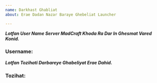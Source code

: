 ```yaml
---
name: Darkhast Ghabliat
about: Erae Dadan Nazar Baraye Ghebeliat Launcher

---
```


___Lotfan User Name Server MadCraft Khoda Ra Dar In Ghesmat Vared Konid.___
### Username:

___Lotfan Tozihati Darbareye Ghabeliyat Erae Dahid.___
### Tozihat:
